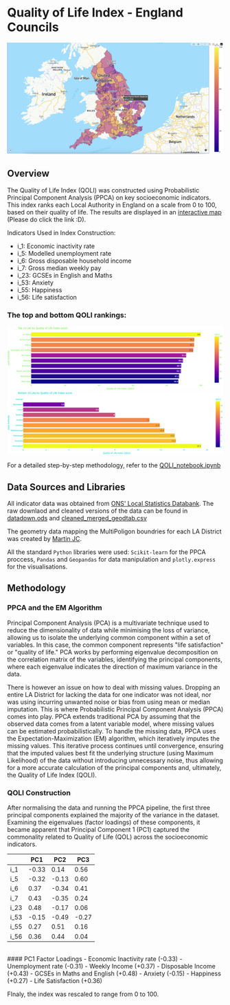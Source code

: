 # Quality of Life Index - England Councils

![QOLI interactive map](QOLI_map_preview.png)

## Overview

The Quality of Life Index (QOLI) was constructed using Probabilistic Principal Component Analysis (PPCA) on key socioeconomic indicators. This index ranks each Local Authority in England on a scale from 0 to 100, based on their quality of life. The results are displayed in an [interactive map](https://quality-of-life-index-england.netlify.app/) (Please do click the link :D). <br />

Indicators Used in Index Construction:
- i_1: Economic inactivity rate
- i_5: Modelled unemployment rate
- i_6: Gross disposable household income
- i_7: Gross median weekly pay
- i_23: GCSEs in English and Maths
- i_53: Anxiety
- i_55: Happiness
- i_56: Life satisfaction <br />

### The top and bottom QOLI rankings:

![Top 10 Councils](top10.png) <br />
![Bottom 10 Councils](bottom10.png) <br />

For a detailed step-by-step methodology, refer to the [QOLI_notebook.ipynb](https://github.com/arashid9-1/QOLI/blob/master/QOLI_notebook.ipynb) <br />


## Data Sources and Libraries

All indicator data was obtained from [ONS' Local Statistics Databank](https://explore-local-statistics.beta.ons.gov.uk/). The raw downlaod and cleaned versions of the data can be found in [datadown.ods](https://github.com/arashid9-1/QOLI/blob/master/datadownload.ods) and [cleaned_merged_geodtab.csv](https://github.com/arashid9-1/QOLI/blob/master/cleaned_merged_geodtab.csv)

The geometry data mapping the MultiPoligon boundries for each LA District was created by [Martin JC](https://martinjc.github.io/UK-GeoJSON/).  <br />

All the standard `Python` libraries were used: `Scikit-learn` for the PPCA proccess, `Pandas` and `Geopandas` for data manipulation and `plotly.express` for the visualisations. 

## Methodology 

### PPCA and the EM Algorithm

Principal Component Analysis (PCA) is a multivariate technique used to reduce the dimensionality of data while minimising the loss of variance, allowing us to isolate the underlying common component within a set of variables. In this case, the common component represents "life satisfaction" or "quality of life." PCA works by performing eigenvalue decomposition on the correlation matrix of the variables, identifying the principal components, where each eigenvalue indicates the direction of maximum variance in the data. <br />

There is however an issue on how to deal with missing values. Dropping an entire LA District for lacking the data for one indicator was not ideal, nor was using incurring unwanted noise or bias from using mean or median imputation.  This is where Probabilistic Principal Component Analysis (PPCA) comes into play. PPCA extends traditional PCA by assuming that the observed data comes from a latent variable model, where missing values can be estimated probabilistically. To handle the missing data, PPCA uses the Expectation-Maximization (EM) algorithm, which iteratively imputes the missing values. This iterative process continues until convergence, ensuring that the imputed values best fit the underlying structure (using Maximum Likelihood) of the data without introducing unnecessary noise, thus allowing for a more accurate calculation of the principal components and, ultimately, the Quality of Life Index (QOLI). <br />

### QOLI Construction 

After normalising the data and running the PPCA pipeline, the first three principal components explained the majority of the variance in the dataset. Examining the eigenvalues (factor loadings) of these components, it became apparent that Principal Component 1 (PC1) captured the commonality related to Quality of Life (QOL) across the socioeconomic indicators. <br />

|      | PC1   | PC2   | PC3   |
|------|-------|-------|-------|
| i_1  | -0.33 |  0.14 |  0.56 |
| i_5  | -0.32 | -0.13 |  0.60 |
| i_6  |  0.37 | -0.34 |  0.41 |
| i_7  |  0.43 | -0.35 |  0.24 |
| i_23 |  0.48 | -0.17 |  0.06 |
| i_53 | -0.15 | -0.49 | -0.27 |
| i_55 |  0.27 |  0.51 |  0.16 |
| i_56 |  0.36 |  0.44 |  0.04 |

 <br />  
#### PC1 Factor Loadings
- Economic Inactivity rate (-0.33)
- Unemployment rate (-0.31)
- Weekly Income (+0.37)
- Disposable Income (+0.43)
- GCSEs in Maths and English (+0.48)
- Anxiety (-0.15)
- Happiness (+0.27)
- Life Satisfaction (+0.36)  <br />

FInaly, the index was rescaled to range from 0 to 100. 



